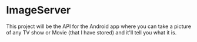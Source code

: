 # ImageServer

This project will be the API for the Android app where you can take a picture of any TV show or Movie (that I have stored) and it'll tell you what it is.
